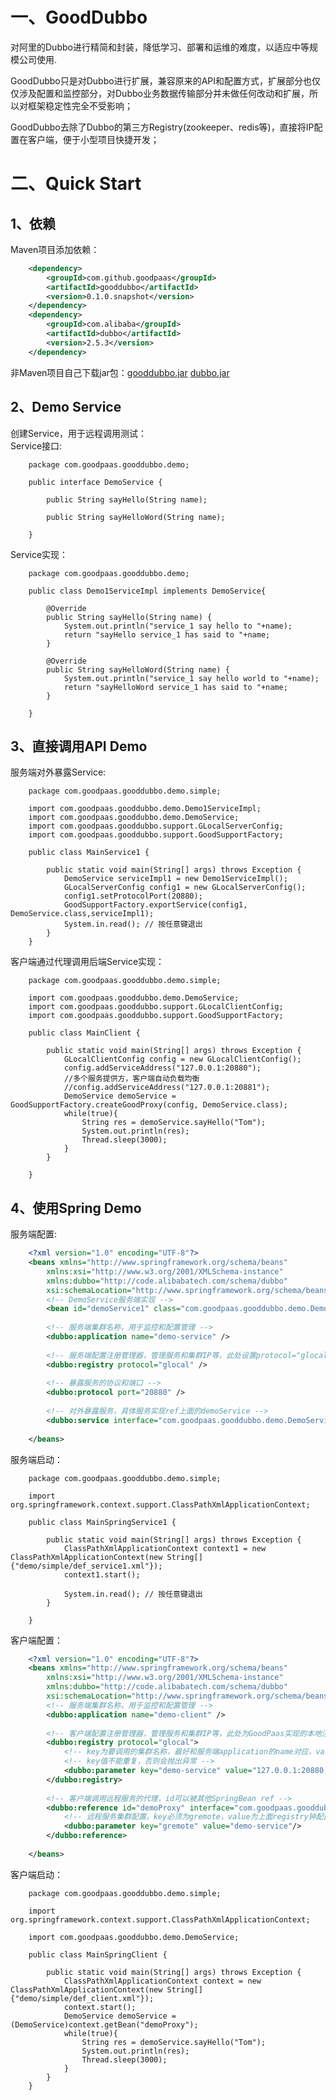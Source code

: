 # 一、GoodDubbo
对阿里的Dubbo进行精简和封装，降低学习、部署和运维的难度，以适应中等规模公司使用.  

GoodDubbo只是对Dubbo进行扩展，兼容原来的API和配置方式，扩展部分也仅仅涉及配置和监控部分，对Dubbo业务数据传输部分并未做任何改动和扩展，所以对框架稳定性完全不受影响；  

GoodDubbo去除了Dubbo的第三方Registry(zookeeper、redis等)，直接将IP配置在客户端，便于小型项目快捷开发；  
# 二、Quick Start
## 1、依赖
Maven项目添加依赖：  
```xml
	<dependency>
		<groupId>com.github.goodpaas</groupId>
		<artifactId>gooddubbo</artifactId>
		<version>0.1.0.snapshot</version>
	</dependency>
	<dependency>
		<groupId>com.alibaba</groupId>
		<artifactId>dubbo</artifactId>
		<version>2.5.3</version>
	</dependency>
```
非Maven项目自己下载jar包：[gooddubbo.jar](https://repo1.maven.org/maven2/com/github/goodpaas/gooddubbo/0.1.1/gooddubbo-0.1.1.jar)  [dubbo.jar](https://repo1.maven.org/maven2/com/alibaba/dubbo/2.5.3/dubbo-2.5.3.jar)  
## 2、Demo Service
创建Service，用于远程调用测试：  
Service接口:  

		package com.goodpaas.gooddubbo.demo;

		public interface DemoService {
			
			public String sayHello(String name);
			
			public String sayHelloWord(String name);

		}
Service实现：  

		package com.goodpaas.gooddubbo.demo;

		public class Demo1ServiceImpl implements DemoService{

			@Override
			public String sayHello(String name) {
				System.out.println("service_1 say hello to "+name);
				return "sayHello service_1 has said to "+name;
			}

			@Override
			public String sayHelloWord(String name) {
				System.out.println("service_1 say hello world to "+name);
				return "sayHelloWord service_1 has said to "+name;
			}

		}

## 3、直接调用API Demo
服务端对外暴露Service:  

		package com.goodpaas.gooddubbo.demo.simple;

		import com.goodpaas.gooddubbo.demo.Demo1ServiceImpl;
		import com.goodpaas.gooddubbo.demo.DemoService;
		import com.goodpaas.gooddubbo.support.GLocalServerConfig;
		import com.goodpaas.gooddubbo.support.GoodSupportFactory;

		public class MainService1 {
			
			public static void main(String[] args) throws Exception {
				DemoService serviceImpl1 = new Demo1ServiceImpl();
				GLocalServerConfig config1 = new GLocalServerConfig();
		        config1.setProtocolPort(20880);
		        GoodSupportFactory.exportService(config1, DemoService.class,serviceImpl1);
		        System.in.read(); // 按任意键退出
		    }
		}

客户端通过代理调用后端Service实现：  

		package com.goodpaas.gooddubbo.demo.simple;

		import com.goodpaas.gooddubbo.demo.DemoService;
		import com.goodpaas.gooddubbo.support.GLocalClientConfig;
		import com.goodpaas.gooddubbo.support.GoodSupportFactory;

		public class MainClient {
			
			public static void main(String[] args) throws Exception {
		        GLocalClientConfig config = new GLocalClientConfig();
		        config.addServiceAddress("127.0.0.1:20880");
		        //多个服务提供方，客户端自动负载均衡
		        //config.addServiceAddress("127.0.0.1:20881");
		        DemoService demoService = GoodSupportFactory.createGoodProxy(config, DemoService.class);
		        while(true){
			        String res = demoService.sayHello("Tom");
			        System.out.println(res);
			        Thread.sleep(3000);
		        }
		    }

		}
## 4、使用Spring Demo
服务端配置:
```xml
	<?xml version="1.0" encoding="UTF-8"?>
	<beans xmlns="http://www.springframework.org/schema/beans"
	    xmlns:xsi="http://www.w3.org/2001/XMLSchema-instance"
	    xmlns:dubbo="http://code.alibabatech.com/schema/dubbo"
	    xsi:schemaLocation="http://www.springframework.org/schema/beans        http://www.springframework.org/schema/beans/spring-beans.xsd        http://code.alibabatech.com/schema/dubbo        http://code.alibabatech.com/schema/dubbo/dubbo.xsd">
	    <!-- DemoService服务端实现 -->
	    <bean id="demoService1" class="com.goodpaas.gooddubbo.demo.Demo1ServiceImpl" />
	    
	    <!-- 服务端集群名称，用于监控和配置管理 -->
	    <dubbo:application name="demo-service" />
	    
	    <!-- 服务端配置注册管理器，管理服务和集群IP等，此处设置protocol="glocal"，不需要配置第三方注册管理器 -->
	    <dubbo:registry protocol="glocal" />
	    
	    <!-- 暴露服务的协议和端口 -->
	    <dubbo:protocol port="20880" />
	    
	    <!-- 对外暴露服务，具体服务实现ref上面的demoService -->
		<dubbo:service interface="com.goodpaas.gooddubbo.demo.DemoService" ref="demoService1" />
	       
	</beans>
```
服务端启动：

		package com.goodpaas.gooddubbo.demo.simple;

		import org.springframework.context.support.ClassPathXmlApplicationContext;

		public class MainSpringService1 {
			
			public static void main(String[] args) throws Exception {
		        ClassPathXmlApplicationContext context1 = new ClassPathXmlApplicationContext(new String[] {"demo/simple/def_service1.xml"});
		        context1.start();
		 
		        System.in.read(); // 按任意键退出
		    }

		}
客户端配置：
```xml
	<?xml version="1.0" encoding="UTF-8"?>
	<beans xmlns="http://www.springframework.org/schema/beans"
	    xmlns:xsi="http://www.w3.org/2001/XMLSchema-instance"
	    xmlns:dubbo="http://code.alibabatech.com/schema/dubbo"
	    xsi:schemaLocation="http://www.springframework.org/schema/beans        http://www.springframework.org/schema/beans/spring-beans.xsd        http://code.alibabatech.com/schema/dubbo        http://code.alibabatech.com/schema/dubbo/dubbo.xsd">
	    <!-- 服务端集群名称，用于监控和配置管理 -->
		<dubbo:application name="demo-client" />
		
		<!-- 客户端配置注册管理器，管理服务和集群IP等，此处为GoodPaas实现的本地注册器，不依赖额外服务 -->
		<dubbo:registry protocol="glocal">
		    <!-- key为要调用的集群名称，最好和服务端application的name对应，value为提供服务的集群ip和端口，多个ip使用都好分割 -->
		    <!-- key值不能重复，否则会抛出异常 -->
		    <dubbo:parameter key="demo-service" value="127.0.0.1:20880,127.0.0.1:20881"/>
	    </dubbo:registry>
	    
		<!-- 客户端调用远程服务的代理，id可以被其他SpringBean ref -->
		<dubbo:reference id="demoProxy" interface="com.goodpaas.gooddubbo.demo.DemoService">
		    <!-- 远程服务集群配置，key必须为gremote，value为上面registry钟配置的key值 -->
		    <dubbo:parameter key="gremote" value="demo-service"/>
	    </dubbo:reference>
		
	</beans>
```
客户端启动：
		
		package com.goodpaas.gooddubbo.demo.simple;

		import org.springframework.context.support.ClassPathXmlApplicationContext;

		import com.goodpaas.gooddubbo.demo.DemoService;

		public class MainSpringClient {
			
			public static void main(String[] args) throws Exception {
		        ClassPathXmlApplicationContext context = new ClassPathXmlApplicationContext(new String[] {"demo/simple/def_client.xml"});
		        context.start();
		        DemoService demoService = (DemoService)context.getBean("demoProxy");
		        while(true){
			        String res = demoService.sayHello("Tom");
			        System.out.println(res);
			        Thread.sleep(3000);
		        }
		    }
		}





















